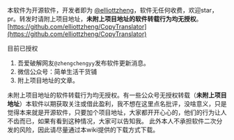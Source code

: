 本软件为开源软件，开发者即为 [@elliottzheng](https://github.com/elliottzheng)，软件无任何收费，欢迎star，pr。转发时请附上项目地址，**未附上项目地址的软件转载行为均无授权**。
[https://github.com/elliottzheng/CopyTranslator](https://github.com/elliottzheng/CopyTranslator)

目前已授权
1. 吾爱破解网友`@zhengchengyy`发布软件更新消息。
2. 微信公众号：简单生活干货铺
3. 附上项目地址的文章。

未附上项目地址的软件转载行为均无授权。有一些公众号无授权转载（**未附上项目地址**）本软件以期获取关注或借此盈利，我不想在这里点名批评，没啥意义，只是觉得本来就是开源软件，只要加个项目地址，大家都开开心心的，他们的行为让人不齿而已，如果有看到这种情况，大家可以告知我。
此外本人不承担软件二次分发的风险，因此请尽量通过本wiki提供的下载方式下载。